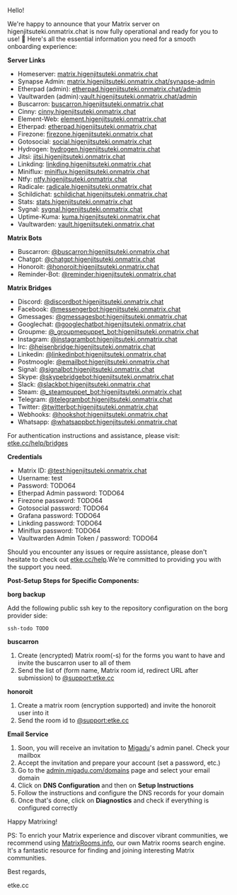 Hello!

We're happy to announce that your Matrix server on higenjitsuteki.onmatrix.chat is now fully operational and ready for you to use! 🎉
Here's all the essential information you need for a smooth onboarding experience:

**Server Links**

* Homeserver: [matrix.higenjitsuteki.onmatrix.chat](https://matrix.higenjitsuteki.onmatrix.chat)
* Synapse Admin: [matrix.higenjitsuteki.onmatrix.chat/synapse-admin](https://matrix.higenjitsuteki.onmatrix.chat/synapse-admin)
* Etherpad (admin): [etherpad.higenjitsuteki.onmatrix.chat/admin](https://etherpad.higenjitsuteki.onmatrix.chat/admin)
* Vaultwarden (admin):[vault.higenjitsuteki.onmatrix.chat/admin](https://vault.higenjitsuteki.onmatrix.chat/admin)
* Buscarron: [buscarron.higenjitsuteki.onmatrix.chat](https://buscarron.higenjitsuteki.onmatrix.chat)
* Cinny: [cinny.higenjitsuteki.onmatrix.chat](https://cinny.higenjitsuteki.onmatrix.chat)
* Element-Web: [element.higenjitsuteki.onmatrix.chat](https://element.higenjitsuteki.onmatrix.chat)
* Etherpad: [etherpad.higenjitsuteki.onmatrix.chat](https://etherpad.higenjitsuteki.onmatrix.chat)
* Firezone: [firezone.higenjitsuteki.onmatrix.chat](https://firezone.higenjitsuteki.onmatrix.chat)
* Gotosocial: [social.higenjitsuteki.onmatrix.chat](https://social.higenjitsuteki.onmatrix.chat)
* Hydrogen: [hydrogen.higenjitsuteki.onmatrix.chat](https://hydrogen.higenjitsuteki.onmatrix.chat)
* Jitsi: [jitsi.higenjitsuteki.onmatrix.chat](https://jitsi.higenjitsuteki.onmatrix.chat)
* Linkding: [linkding.higenjitsuteki.onmatrix.chat](https://linkding.higenjitsuteki.onmatrix.chat)
* Miniflux: [miniflux.higenjitsuteki.onmatrix.chat](https://miniflux.higenjitsuteki.onmatrix.chat)
* Ntfy: [ntfy.higenjitsuteki.onmatrix.chat](https://ntfy.higenjitsuteki.onmatrix.chat)
* Radicale: [radicale.higenjitsuteki.onmatrix.chat](https://radicale.higenjitsuteki.onmatrix.chat)
* Schildichat: [schildichat.higenjitsuteki.onmatrix.chat](https://schildichat.higenjitsuteki.onmatrix.chat)
* Stats: [stats.higenjitsuteki.onmatrix.chat](https://stats.higenjitsuteki.onmatrix.chat)
* Sygnal: [sygnal.higenjitsuteki.onmatrix.chat](https://sygnal.higenjitsuteki.onmatrix.chat)
* Uptime-Kuma: [kuma.higenjitsuteki.onmatrix.chat](https://kuma.higenjitsuteki.onmatrix.chat)
* Vaultwarden: [vault.higenjitsuteki.onmatrix.chat](https://vault.higenjitsuteki.onmatrix.chat)


**Matrix Bots**

* Buscarron: [@buscarron:higenjitsuteki.onmatrix.chat](https://matrix.to/#/@buscarron:higenjitsuteki.onmatrix.chat)
* Chatgpt: [@chatgpt:higenjitsuteki.onmatrix.chat](https://matrix.to/#/@chatgpt:higenjitsuteki.onmatrix.chat)
* Honoroit: [@honoroit:higenjitsuteki.onmatrix.chat](https://matrix.to/#/@honoroit:higenjitsuteki.onmatrix.chat)
* Reminder-Bot: [@reminder:higenjitsuteki.onmatrix.chat](https://matrix.to/#/@reminder:higenjitsuteki.onmatrix.chat)


**Matrix Bridges**

* Discord: [@discordbot:higenjitsuteki.onmatrix.chat](https://matrix.to/#/@discordbot:higenjitsuteki.onmatrix.chat)
* Facebook: [@messengerbot:higenjitsuteki.onmatrix.chat](https://matrix.to/#/@messengerbot:higenjitsuteki.onmatrix.chat)
* Gmessages: [@gmessagesbot:higenjitsuteki.onmatrix.chat](https://matrix.to/#/@gmessagesbot:higenjitsuteki.onmatrix.chat)
* Googlechat: [@googlechatbot:higenjitsuteki.onmatrix.chat](https://matrix.to/#/@googlechatbot:higenjitsuteki.onmatrix.chat)
* Groupme: [@_groupmepuppet_bot:higenjitsuteki.onmatrix.chat](https://matrix.to/#/@_groupmepuppet_bot:higenjitsuteki.onmatrix.chat)
* Instagram: [@instagrambot:higenjitsuteki.onmatrix.chat](https://matrix.to/#/@instagrambot:higenjitsuteki.onmatrix.chat)
* Irc: [@heisenbridge:higenjitsuteki.onmatrix.chat](https://matrix.to/#/@heisenbridge:higenjitsuteki.onmatrix.chat)
* Linkedin: [@linkedinbot:higenjitsuteki.onmatrix.chat](https://matrix.to/#/@linkedinbot:higenjitsuteki.onmatrix.chat)
* Postmoogle: [@emailbot:higenjitsuteki.onmatrix.chat](https://matrix.to/#/@emailbot:higenjitsuteki.onmatrix.chat)
* Signal: [@signalbot:higenjitsuteki.onmatrix.chat](https://matrix.to/#/@signalbot:higenjitsuteki.onmatrix.chat)
* Skype: [@skypebridgebot:higenjitsuteki.onmatrix.chat](https://matrix.to/#/@skypebridgebot:higenjitsuteki.onmatrix.chat)
* Slack: [@slackbot:higenjitsuteki.onmatrix.chat](https://matrix.to/#/@slackbot:higenjitsuteki.onmatrix.chat)
* Steam: [@_steampuppet_bot:higenjitsuteki.onmatrix.chat](https://matrix.to/#/@_steampuppet_bot:higenjitsuteki.onmatrix.chat)
* Telegram: [@telegrambot:higenjitsuteki.onmatrix.chat](https://matrix.to/#/@telegrambot:higenjitsuteki.onmatrix.chat)
* Twitter: [@twitterbot:higenjitsuteki.onmatrix.chat](https://matrix.to/#/@twitterbot:higenjitsuteki.onmatrix.chat)
* Webhooks: [@hookshot:higenjitsuteki.onmatrix.chat](https://matrix.to/#/@hookshot:higenjitsuteki.onmatrix.chat)
* Whatsapp: [@whatsappbot:higenjitsuteki.onmatrix.chat](https://matrix.to/#/@whatsappbot:higenjitsuteki.onmatrix.chat)

For authentication instructions and assistance, please visit: [etke.cc/help/bridges](https://etke.cc/help/bridges)

**Credentials**

* Matrix ID: [@test:higenjitsuteki.onmatrix.chat](https://matrix.to/#/@test:higenjitsuteki.onmatrix.chat)
* Username: test
* Password: TODO64
* Etherpad Admin password: TODO64
* Firezone password: TODO64
* Gotosocial password: TODO64
* Grafana password: TODO64
* Linkding password: TODO64
* Miniflux password: TODO64
* Vaultwarden Admin Token / password: TODO64

Should you encounter any issues or require assistance, please don't hesitate to check out [etke.cc/help](https://etke.cc/help).We're committed to providing you with the support you need.

**Post-Setup Steps for Specific Components:**

**borg backup**

Add the following public ssh key to the repository configuration on the borg provider side:

```
ssh-todo TODO
```

**buscarron**

1. Create (encrypted) Matrix room(-s) for the forms you want to have and invite the buscarron user to all of them
2. Send the list of (form name, Matrix room id, redirect URL after submission) to [@support:etke.cc](https://matrix.to/#/@support:etke.cc)

**honoroit**

1. Create a matrix room (encryption supported) and invite the honoroit user into it
2. Send the room id to [@support:etke.cc](https://matrix.to/#/@support:etke.cc)

**Email Service**

1. Soon, you will receive an invitation to [Migadu](https://migadu.com/)'s admin panel. Check your mailbox
2. Accept the invitation and prepare your account (set a password, etc.)
3. Go to the [admin.migadu.com/domains](https://admin.migadu.com/domains) page and select your email domain
4. Click on **DNS Configuration** and then on **Setup Instructions**
5. Follow the instructions and configure the DNS records for your domain
6. Once that's done, click on **Diagnostics** and check if everything is configured correctly

Happy Matrixing!

PS: To enrich your Matrix experience and discover vibrant communities, we recommend using [MatrixRooms.info](https://MatrixRooms.info), our own Matrix rooms search engine. It's a fantastic resource for finding and joining interesting Matrix communities.

Best regards,

etke.cc